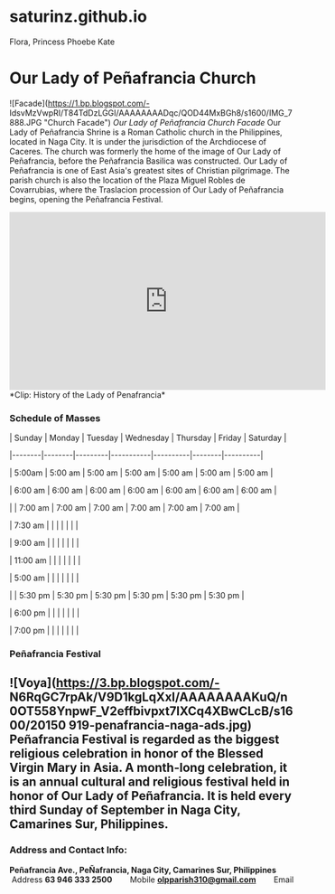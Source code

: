 # saturinz.github.io
Flora, Princess Phoebe Kate
# Our Lady of Peñafrancia Church
![Facade](https://1.bp.blogspot.com/-
IdsvMzVwpRI/T84TdDzLGGI/AAAAAAAADqc/QOD44MxBGh8/s1600/IMG_7888.JPG "Church Facade")
*Our Lady of Peñafrancia Church Facade*
Our Lady of Peñafrancia Shrine is a Roman Catholic church in the Philippines, located in Naga City. It is
under the jurisdiction of the Archdiocese of Caceres. The church was formerly the home of the image of
Our Lady of Peñafrancia, before the Peñafrancia Basilica was constructed. Our Lady of Peñafrancia is one
of East Asia's greatest sites of Christian pilgrimage.
The parish church is also the location of the Plaza Miguel Robles de Covarrubias, where the Traslacion
procession of Our Lady of Peñafrancia begins, opening the Peñafrancia Festival.
<iframe width="560" height="315" src="https://www.youtube.com/embed/2vcnN4rPsM4?si=KIhOkItmcZMQt8o" title="YouTube video player" frameborder="0" allow="accelerometer; autoplay; clipboardwrite; encrypted-media; gyroscope; picture-in-picture; web-share" allowfullscreen></iframe>
*Clip: History of the Lady of Penafrancia*

### Schedule of Masses

| Sunday | Monday | Tuesday | Wednesday | Thursday | Friday | Saturday |

|--------|--------|---------|-----------|----------|--------|----------|

| 5:00am | 5:00 am | 5:00 am | 5:00 am | 5:00 am | 5:00 am | 5:00 am |

| 6:00 am | 6:00 am | 6:00 am | 6:00 am | 6:00 am | 6:00 am | 6:00 am |

| | 7:00 am | 7:00 am | 7:00 am | 7:00 am | 7:00 am | 7:00 am |

| 7:30 am | | | | | | |

| 9:00 am | | | | | | |

| 11:00 am | | | | | | |

| 5:00 am | | | | | | |

| | 5:30 pm | 5:30 pm | 5:30 pm | 5:30 pm | 5:30 pm | 5:30 pm |

| 6:00 pm | | | | | | |

| 7:00 pm | | | | | | |

### Peñafrancia Festival
![Voya](https://3.bp.blogspot.com/-
N6RqGC7rpAk/V9D1kgLqXxI/AAAAAAAAKuQ/n0OT558YnpwF_V2effbivpxt7lXCq4XBwCLcB/s1600/20150
919-penafrancia-naga-ads.jpg)
Peñafrancia Festival is regarded as the biggest religious celebration in honor of the Blessed Virgin Mary
in Asia. A month-long celebration, it is an annual cultural and religious festival held in honor of Our Lady
of Peñafrancia. It is held every third Sunday of September in Naga City, Camarines Sur, Philippines.
----
### Address and Contact Info:
 **Peñafrancia Ave., PeÑafrancia, Naga City, Camarines Sur, Philippines**
&nbsp; &nbsp; &nbsp; &nbsp;Address
 **63 946 333 2500**
&nbsp; &nbsp; &nbsp; &nbsp;Mobile
 **olpparish310@gmail.com**
&nbsp; &nbsp; &nbsp; &nbsp;Email
